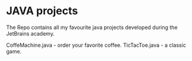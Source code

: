 # JAVA projects
The Repo contains all my favourite java projects developed during the JetBrains academy.

CoffeMachine.java - order your favorite coffee.
TicTacToe.java - a classic game.
